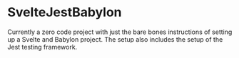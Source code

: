 # SvelteJestBabylon
Currently a zero code project with just the bare bones instructions of setting up a Svelte and Babylon project. The setup also includes the setup of the Jest testing framework.
